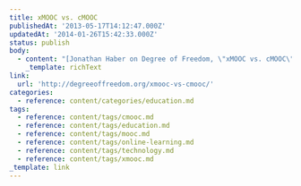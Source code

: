```yaml
---
title: xMOOC vs. cMOOC
publishedAt: '2013-05-17T14:12:47.000Z'
updatedAt: '2014-01-26T15:42:33.000Z'
status: publish
body:
  - content: "[Jonathan Haber on Degree of Freedom, \"xMOOC vs. cMOOC\"](http://degreeoffreedom.org/xmooc-vs-cmooc/):\n\n<ExtendedQuote>\n  The experience I just described made me realize that I like to be taught by a \x93sage-on-the-stage,\x94 or, more particularly, by someone with way more expertise on the subject than I and my fellow students have who is also skilled and experienced at transferring this knowledge to others. \_In no way does this mean that xMOOCs are inherently superior to cMOOCs on the same subject. \_But it does mean that different options may be needed to meet the needs of people with widely varying strengths, weaknesses and preferences that make up their learning styles.\n</ExtendedQuote>\n\nThis is an interesting observation, given how much sage-on-the-stage gets blasted. As much as I kind of dislike xMOOCs, that model can be preferable to some people, so let's not throw the baby out with the bathwater. The problem with xMOOCs has a lot more to do with marketing/hype, and the host of problems that comes along with that, than merely its format.\n"
    _template: richText
link:
  url: 'http://degreeoffreedom.org/xmooc-vs-cmooc/'
categories:
  - reference: content/categories/education.md
tags:
  - reference: content/tags/cmooc.md
  - reference: content/tags/education.md
  - reference: content/tags/mooc.md
  - reference: content/tags/online-learning.md
  - reference: content/tags/technology.md
  - reference: content/tags/xmooc.md
_template: link
---
```



